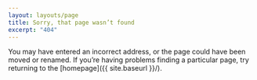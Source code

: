 ```yaml
---
layout: layouts/page
title: Sorry, that page wasn’t found
excerpt: "404"
---
```


You may have entered an incorrect address, or the page could have been moved or renamed. If you’re having problems finding a particular page, try returning to the [homepage]({{ site.baseurl }}/).
